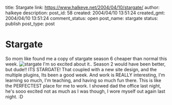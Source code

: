 title: Stargate
link: https://www.halkeye.net/2004/04/10/stargate/
author: halkeye
description: 
post_id: 58
created: 2004/04/10 13:51:24
created_gmt: 2004/04/10 13:51:24
comment_status: open
post_name: stargate
status: publish
post_type: post

# Stargate

So mom like found me a copy of stargate season 6 cheaper than normal this week. ![stargate](http://www.halkeye.net/archives/xine_snapshot-4-thumb.png) I'm so excited about it.. Season 2 would have been better, but dude!! ITS STARGATE! That coupled with a new site design, and the multiple plugins, Its been a good week. And work is REALLY interesting, I'm learning so much, I'm teaching, and having so much fun there. This is like the PERFECTEST place for me to work. I showed dad the office last night, he's sooo excited not as much as I was though, I wore myself out again last night. :D